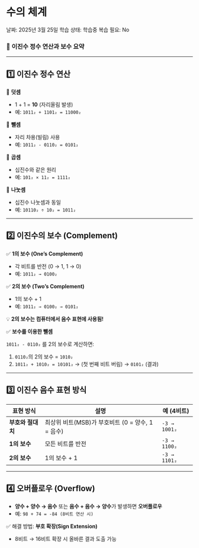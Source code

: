 # 수의 체계

날짜: 2025년 3월 25일
학습 상태: 학습중
복습 필요: No

### 📌 **이진수 정수 연산과 보수 요약**

---

## **1️⃣ 이진수 정수 연산**

🔹 **덧셈**

- 1 + 1 = **10** (자리올림 발생)
- 예: `1011₂ + 1101₂ = 11000₂`

🔹 **뺄셈**

- 자리 차용(빌림) 사용
- 예: `1011₂ - 0110₂ = 0101₂`

🔹 **곱셈**

- 십진수와 같은 원리
- 예: `101₂ × 11₂ = 1111₂`

🔹 **나눗셈**

- 십진수 나눗셈과 동일
- 예: `10110₂ ÷ 10₂ = 1011₂`

---

## **2️⃣ 이진수의 보수 (Complement)**

✅ **1의 보수 (One’s Complement)**

- 각 비트를 반전 (0 → 1, 1 → 0)
- 예: `1011₂ → 0100₂`

✅ **2의 보수 (Two’s Complement)**

- 1의 보수 + 1
- 예: `1011₂ → 0100₂ → 0101₂`

💡 **2의 보수는 컴퓨터에서 음수 표현에 사용됨!**

✅ **보수를 이용한 뺄셈**

`1011₂ - 0110₂` 를 2의 보수로 계산하면:

1. `0110₂`의 2의 보수 = `1010₂`
2. `1011₂ + 1010₂ = 10101₂` → (첫 번째 비트 버림) → `0101₂` (결과)

---

## **3️⃣ 이진수 음수 표현 방식**

| 표현 방식 | 설명 | 예 (4비트) |
| --- | --- | --- |
| **부호와 절대치** | 최상위 비트(MSB)가 부호비트 (0 = 양수, 1 = 음수) | `-3 → 1001₂` |
| **1의 보수** | 모든 비트를 반전 | `-3 → 1100₂` |
| **2의 보수** | 1의 보수 + 1 | `-3 → 1101₂` |

---

## **4️⃣ 오버플로우 (Overflow)**

- **양수 + 양수 → 음수** 또는 **음수 + 음수 → 양수**가 발생하면 **오버플로우**
- 예: `98 + 74 = -84 (8비트 연산 시)`

✅ 해결 방법: **부호 확장(Sign Extension)**

- 8비트 → 16비트 확장 시 올바른 결과 도출 가능